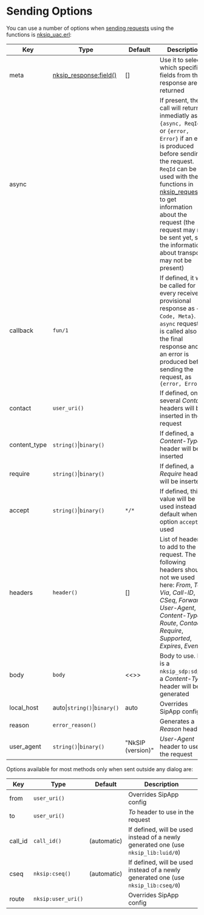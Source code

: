 # Sending Options

You can use a number of options when [sending requests](../guide/sending_requests.md) using the functions is [nksip_uac.erl](../../src/nksip_uac.erl):

Key|Type|Default|Description
---|---|---|---
meta|[nksip_response:field()](../../src/nksip_response.erl)|[]|Use it to select which specific fields from the response are returned
async|||If present, the call will return inmediatly as `{async, ReqId}`, or `{error, Error}` if an error is produced before sending the request. `ReqId` can be used with the functions in [nksip_request.erl](../../src/nksip_request.erl) to get information about the request (the request may not be sent yet, so the information about transport may not be present)
callback|`fun/1`||If defined, it will be called for every received provisional response as `{ok, Code, Meta}`. For `async` requests, it is called also for the final response and, if an error is produced before sending the request, as `{error, Error}`
contact|`user_uri()`||If defined, one or several _Contact_ headers will be inserted in the request
content_type|`string()`&#124;`binary()`||If defined, a _Content-Type_ header will be inserted
require|`string()`&#124;`binary()`||If defined, a _Require_ header will be inserted
accept|`string()`&#124;`binary()`|`*/*`|If defined, this value will be used instead of default when option `accept` is used
headers|`header()`|[]|List of headers to add to the request. The following headers should not we used here: _From_, _To_, _Via_, _Call-ID_, _CSeq_, _Forwards_, _User-Agent_, _Content-Type_, _Route_, _Contact_, _Require_, _Supported_, _Expires_, _Event_
body|`body`|<<>>|Body to use. If it is a `nksip_sdp:sdp()`, a _Content-Type_ header will be generated
local_host|auto&#124;`string()`&#124;`binary()`|auto|Overrides SipApp config
reason|`error_reason()`||Generates a _Reason_ header
user_agent|`string()`&#124;`binary()`|"NkSIP (version)"|_User-Agent_ header to use in the request

Options available for most methods only when sent outside any dialog are:

Key|Type|Default|Description
---|---|---|---
from|`user_uri()`||Overrides SipApp config
to|`user_uri()`||_To_ header to use in the request
call_id|`call_id()`|(automatic)|If defined, will be used instead of a newly generated one (use `nksip_lib:luid/0`)
cseq|`nksip:cseq()`|(automatic)|If defined, will be used instead of a newly generated one (use `nksip_lib:cseq/0`)
route|`nksip:user_uri()`||Overrides SipApp config
